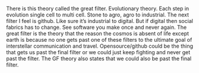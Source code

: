 There is this theory called the great filter. Evolutionary theory. Each step in evolution single cell to multi cell. Stone to agro, agro to industrial. The next filter I feel is github. Like sure it’s industrial to digital. But if digital then social fabrics has to change. See software you make once and never again. The great filter is the theory that the reason the cosmos is absent of life except earth is because no one gets past one of these filters to the ultimate goal of interstellar communication and travel. Opensource/github could be the thing that gets us past the final filter or we could just keep fighting and never get past the filter. The GF theory also states that we could also be past the final filter.
